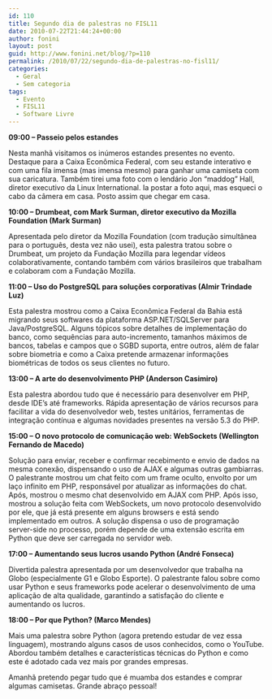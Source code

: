 ```yaml
---
id: 110
title: Segundo dia de palestras no FISL11
date: 2010-07-22T21:44:24+00:00
author: fonini
layout: post
guid: http://www.fonini.net/blog/?p=110
permalink: /2010/07/22/segundo-dia-de-palestras-no-fisl11/
categories:
  - Geral
  - Sem categoria
tags:
  - Evento
  - FISL11
  - Software Livre
---
```

**09:00 &#8211; Passeio pelos estandes**

Nesta manhã visitamos os inúmeros estandes presentes no evento. Destaque para a Caixa Econômica Federal, com seu estande interativo e com uma fila imensa (mas imensa mesmo) para ganhar uma camiseta com sua caricatura. Também tirei uma foto com o lendário Jon &#8220;maddog&#8221; Hall, diretor executivo da Linux International. Ia postar a foto aqui, mas esqueci o cabo da câmera em casa. Posto assim que chegar em casa. 

**10:00 &#8211; Drumbeat, com Mark Surman, diretor executivo da Mozilla Foundation (Mark Surman)**

Apresentada pelo diretor da Mozilla Foundation (com tradução simultânea para o português, desta vez não usei), esta palestra tratou sobre o Drumbeat, um projeto da Fundação Mozilla para legendar vídeos colaborativamente, contando também com vários brasileiros que trabalham e colaboram com a Fundação Mozilla. 

**11:00 &#8211; Uso do PostgreSQL para soluções corporativas (Almir Trindade Luz)**

Esta palestra mostrou como a Caixa Econômica Federal da Bahia está migrando seus softwares da plataforma ASP.NET/SQLServer para Java/PostgreSQL. Alguns tópicos sobre detalhes de implementação do banco, como sequências para auto-incremento, tamanhos máximos de bancos, tabelas e campos que o SGBD suporta, entre outros, além de falar sobre biometria e como a Caixa pretende armazenar informações biométricas de todos os seus clientes no futuro. 

**13:00 &#8211; A arte do desenvolvimento PHP (Anderson Casimiro)**

Esta palestra abordou tudo que é necessário para desenvolver em PHP, desde IDE&#8217;s até frameworks. Rápida apresentação de vários recursos para facilitar a vida do desenvolvedor web, testes unitários, ferramentas de integração contínua e algumas novidades presentes na versão 5.3 do PHP. 

**15:00 &#8211; O novo protocolo de comunicação web: WebSockets (Wellington Fernando de Macedo)**

Solução para enviar, receber e confirmar recebimento e envio de dados na mesma conexão, dispensando o uso de AJAX e algumas outras gambiarras. O palestrante mostrou um chat feito com um frame oculto, envolto por um laço infinito em PHP, responsável por atualizar as informações do chat. Após, mostrou o mesmo chat desenvolvido em AJAX com PHP. Após isso, mostrou a solução feita com WebSockets, um novo protocolo desenvolvido por ele, que já está presente em alguns browsers e está sendo implementado em outros. A solução dispensa o uso de programação server-side no processo, porém depende de uma extensão escrita em Python que deve ser carregada no servidor web. 

**17:00 &#8211; Aumentando seus lucros usando Python (André Fonseca)**

Divertida palestra apresentada por um desenvolvedor que trabalha na Globo (especialmente G1 e Globo Esporte). O palestrante falou sobre como usar Python e seus frameworks pode acelerar o desenvolvimento de uma aplicação de alta qualidade, garantindo a satisfação do cliente e aumentando os lucros. 

**18:00 &#8211; Por que Python? (Marco Mendes)**

Mais uma palestra sobre Python (agora pretendo estudar de vez essa linguagem), mostrando alguns casos de usos conhecidos, como o YouTube. Abordou também detalhes e características técnicas do Python e como este é adotado cada vez mais por grandes empresas.

Amanhã pretendo pegar tudo que é muamba dos estandes e comprar algumas camisetas. Grande abraço pessoal!